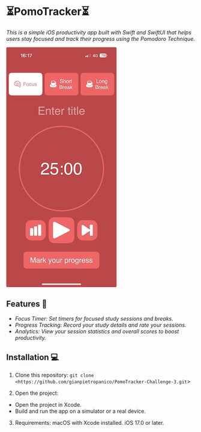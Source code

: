 # ⏳PomoTracker⏳
*This is a simple iOS productivity app built with Swift and SwiftUI that helps users stay focused and track their progress using the Pomodoro Technique.* 



![App Screenshot](home.jpeg)

## Features 🚀

- *Focus Timer: Set timers for focused study sessions and breaks.*
- *Progress Tracking: Record your study details and rate your sessions.*
- *Analytics: View your session statistics and overall scores to boost productivity.*

## Installation 💻

1. Clone this repository: `git clone <https://github.com/gianpietropanico/PomoTracker-Challenge-3.git`>

2. Open the project:
- Open the project in Xcode.
- Build and run the app on a simulator or a real device.

3. Requirements:
macOS with Xcode installed.
iOS 17.0 or later.
